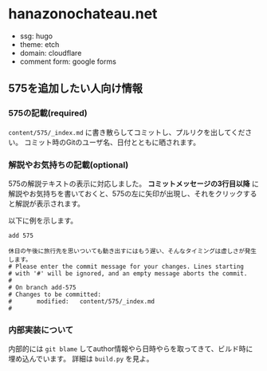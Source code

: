 # hanazonochateau.net

- ssg: hugo
- theme: etch
- domain: cloudflare
- comment form: google forms

## 575を追加したい人向け情報

### 575の記載(required)

`content/575/_index.md` に書き散らしてコミットし、プルリクを出してください。
コミット時のGitのユーザ名、日付とともに晒されます。

### 解説やお気持ちの記載(optional)

575の解説テキストの表示に対応しました。
**コミットメッセージの3行目以降** に解説やお気持ちを書いておくと、575の左に矢印が出現し、それをクリックすると解説が表示されます。

以下に例を示します。

```
add 575

休日の午後に旅行先を思いついても動き出すにはもう遅い、そんなタイミングは虚しさが発生します。
# Please enter the commit message for your changes. Lines starting
# with '#' will be ignored, and an empty message aborts the commit.
#
# On branch add-575
# Changes to be committed:
#       modified:   content/575/_index.md
#
```

### 内部実装について

内部的には `git blame` してauthor情報やら日時やらを取ってきて、ビルド時に埋め込んでいます。
詳細は `build.py` を見よ。
